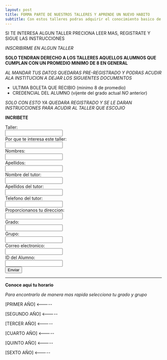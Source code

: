 ```yaml
---
layout: post
title: FORMA PARTE DE NUESTROS TALLERES Y APRENDE UN NUEVO HABITO 
subtitle: Con estos talleres podras adquirir el conocimiento basico de lo que mas te guste y hacerlo de mejor manera
---
```

SI TE INTERESA ALGUN TALLER PRECIONA LEER MAS, REGISTRATE Y SIGUE LAS INSTRUCCIONES

*INSCRIBIRME EN ALGUN TALLER*

**SOLO TENDRAN DERECHO A LOS TALLERES AQUELLOS ALUMNOS QUE CUMPLAN CON UN PROMEDIO MINIMO DE 8 EN GENERAL**

*AL MANDAR TUS DATOS QUEDARAS PRE-REGISTRADO Y PODRAS ACUDIR ALA INSTITUCION A DEJAR LOS SIGUIENTES DOCUMENTOS*
- ULTIMA BOLETA QUE RECIBIO (minimo 8 de promedio) 
- CREDENCIAL DEL ALUMNO (vijente del grado actual *NO* anterior) 

*SOLO CON ESTO YA QUEDARA REGISTRADO Y SE LE DARAN INSTRUCCIONES PARA ACUDIR AL TALLER QUE ESCOJIO*

**INCRIBETE**

<form action="https://formspree.io/f/mdobdqvb" method="POST">
   <label for="name">Taller:</label><br>
  <input type="text" id="fn name" Taller="Taller" value=""><br>
   <label for="name">Por que te interesa este taller:</label><br>
  <input type="text" id="fn name" Por que te interesa este taller="Por que te interesa este taller" value=""><br>
  <label for="name">Nombres:</label><br>
  <input type="text" id="fn name" name="name" value=""><br>
  <label for="lname">Apellidos:</label><br>
  <input type="text" id="lname" name="lname" value=""><br> 
  <label for="name">Nombre del tutor:</label><br> 
  <input type="text" id="fn Tutor" Nombre del Tutor="Nombre del Tutor" value=""><br> 
   <label for="name">Apellidos del tutor:</label><br> 
  <input type="text" id="fn Tutor" Apellidos del Tutor="Apellidos del tutor" value=""><br> 
   <label for="name">Telefono del tutor:</label><br>
  <input type="text" id="fn telefono" telefono="Telefono del Tutor" value=""><br>
   <label for="name">Proporcionanos tu direccion:</label><br>
  <input type="text" id="fn name" direccion="Direccion" value=""><br> 
   <label for="name">Grado:</label><br> 
  <input type="text" id="fn grado" grado="grado" value=""><br>  
   <label for="name">Grupo:</label><br> 
  <input type="text" id="fn grupo" grupo="grupo" value=""><br> 
   <label for="name">Correo electronico:</label><br> 
  <input type="text" id="fn correo" Correo="correo" value=""><br>
    <label for="name">ID del Alumno:</label><br> 
  <input type="text" id="fn id" id="id" value=""><br> 
   <input type="submit" value="Enviar">
</form>  


_______________________________________________________________________________________________________________________________________________________________________
**Conoce aqui tu horario**

*Para encontrarlo de manera mas rapida selecciona tu grado y grupo*

[PRIMER AÑO]         <-----

[SEGUNDO AÑO]        <-----

[TERCER AÑO]         <-----

[CUARTO AÑO]         <-----

[QUINTO AÑO]         <-----

[SEXTO AÑO]          <----- 

